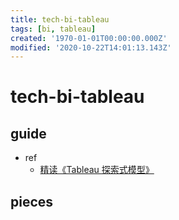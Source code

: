 ```yaml
---
title: tech-bi-tableau
tags: [bi, tableau]
created: '1970-01-01T00:00:00.000Z'
modified: '2020-10-22T14:01:13.143Z'
---
```


# tech-bi-tableau

## guide

- ref
  - [精读《Tableau 探索式模型》](https://zhuanlan.zhihu.com/p/79764865)

## pieces
